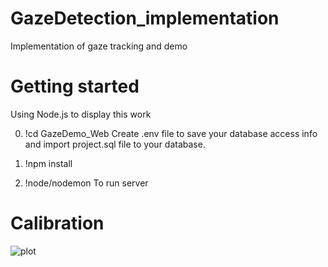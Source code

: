 # GazeDetection_implementation
Implementation of gaze tracking and demo

# Getting started
Using Node.js to display this work


0. !cd GazeDemo_Web
   Create .env file to save your database access info and import project.sql file to your database. 

1. !npm install

2. !node/nodemon
   To run server


# Calibration
![plot](https://github.com/tracert0001/GazeDetection_implementation/blob/f7c9ebe95e48dc9c100feac8adc076a1f49b524e/GazeDemo_Web/public/images/demo01.gif)
